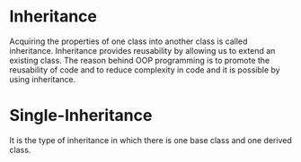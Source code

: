 # Inheritance
Acquiring the properties of one class into another class is called inheritance. Inheritance provides reusability by allowing us to extend an existing class.
The reason behind OOP programming is to promote the reusability of code and to reduce complexity in code and it is possible by using inheritance.

# Single-Inheritance
It is the type of inheritance in which there is one base class and one derived class.
